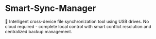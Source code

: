 # Smart-Sync-Manager
🧠 Intelligent cross-device file synchronization tool using USB drives. No cloud required - complete local   control with smart conflict resolution and centralized backup management.
